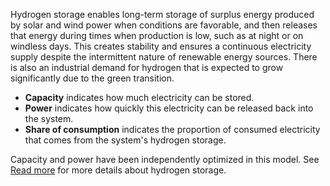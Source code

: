 Hydrogen storage enables long-term storage of surplus energy produced by solar and wind power when conditions are favorable, and then releases that energy during times when production is low, such as at night or on windless days. This creates stability and ensures a continuous electricity supply despite the intermittent nature of renewable energy sources. There is also an industrial demand for hydrogen that is expected to grow significantly due to the green transition.

- **Capacity** indicates how much electricity can be stored.
- **Power** indicates how quickly this electricity can be released back into the system.
- **Share of consumption** indicates the proportion of consumed electricity that comes from the system's hydrogen storage.

Capacity and power have been independently optimized in this model. See [Read more](/assumptions) for more details about hydrogen storage.
